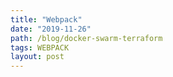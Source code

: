 ```yaml
---
title: "Webpack"
date: "2019-11-26"
path: /blog/docker-swarm-terraform
tags: WEBPACK
layout: post
---
```

